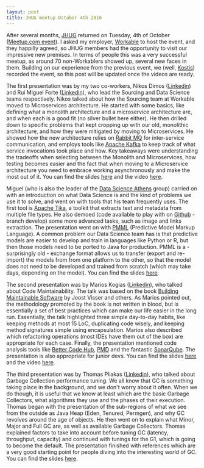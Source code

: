 ```yaml
---
layout: post
title: JHUG meetup October 4th 2016
---
```


After several months, [JHUG](http://www.jhug.gr/) returned on Tuesday, 4th of October ([Meetup.com event](http://www.meetup.com/Java-Hellenic-User-Group/events/234290199/?)). I asked my employer, [Workable](http://www.workable.com) to host the event, and they happilly agreed, so JHUG members had the opportunity to visit our impressive new premises. In terms of people this was a very successful meetup, as around 70 non-Workablers showed up, several new faces in them. Building on our experience from the previous event, we (well, [Kostis](http://codepipes.com/)) recorded the event, so this post will be updated once the videos are ready.

The first presentation was by my two co-workers, Nikos Dimos ([Linkedin](https://gr.linkedin.com/in/nikolaosbdimos)) and Rui Miguel Forte ([Linkedin](https://gr.linkedin.com/in/ruimiguelforte)), who lead the Sourcing and Data Science teams respectively. Nikos talked about how the Sourcing team at Workable moved to Microservices architecture. He started with some basics, like defining what a monolith architecture and a microservice architecture are, and when each is a good fit (no silver bullet here either). He then drilled down to specific problems that kept cropping up with our old, monolithic architecture, and how they were mitigated by moving to Microservices. He showed how the new architecture relies on [Rabbit MQ](https://www.rabbitmq.com/) for inter-service communication, and employs tools like [Apache Kafka](http://kafka.apache.org/) to keep track of what service invocations took place and how. Key takeaways were understanding the tradeoffs when selecting between the Monolith and Microservices, how testing becomes easier and the fact that when moving to a Microservice architecture you need to embrace working asynchronously and make the most out of it. You can find the slides [here](https://www.dropbox.com/s/j3wtylt3nijrae9/Microservices%20in%20a%20Data%20Science%20World.pdf?dl=0) and the video [here](https://vimeo.com/187563316).

Miguel (who is also the leader of the [Data Science Athens](http://www.meetup.com/Data-Science-Athens/) group) carried on with an introduction on what Data Science is and the kind of problems we use it to solve, and went on with tools that his team frequently uses. The first tool is [Apache Tika](https://tika.apache.org/), a toolkit that extracts text and metadata from multiple file types. He also demoed (code available to play with on [Github](https://github.com/ruimiguelforte/tika-tutorial/commits/develop) - branch develop) some more advanced tasks, such as image and links extraction. The presentation went on with [PMML](https://en.wikipedia.org/wiki/Predictive_Model_Markup_Language) (Predictive Model Markup Language). A common problem our Data Science team has is that predictive models are easier to develop and train in languages like Python or R, but then those models need to be ported to Java for production. PMML is a - surprisingly old - exchange format allows us to transfer (export and re-import) the models from from one platform to the other, so that the model does not need to be developed and trained from scratch (which may take days, depending on the model). You can find the slides [here](https://www.dropbox.com/s/ttiewp4fwdcnloa/FORTE%20JHUG%20Presentation%202016.pdf?dl=0).

The second presentation was by Marios Kogias ([Linkedin](https://www.linkedin.com/in/marioskogias)), who talked about Code Maintainability. The talk was based on the book [Building Maintainable Software](http://shop.oreilly.com/product/0636920049159.do) by Joost Visser and others. As Marios pointed out, the methodology promoted by the book is not written in blood, but is essentially a set of best practices which can make our life easier in the long run. Essentially, the talk highlighted three simple day-to-day habits, like keeping methods at most 15 LoC, duplicating code wisely, and keeping method signatures simple using encapsulation. Marios also described which refactoring operations (most IDEs have them out of the box) are appropriate for each case. Finally, the presentation mentioned code analysis tools like [Better Code Hub](https://bettercodehub.com/), [PMD](https://pmd.github.io/) and the fantastic [SonarQube](http://www.sonarqube.org/). The presentation is also appropriate for junior devs. You can find the slides [here](https://www.dropbox.com/s/hzbgyq0d5sr24kw/Maintainability.Presentation.v1.3.pdf?dl=0) and the video [here](https://vimeo.com/186186187).

The third presentation was by Thomas Pliakas ([Linkedin](https://gr.linkedin.com/in/thomas-pliakas-24aa88123)), who talked about Garbage Collection performance tuning. We all know that GC is something taking place in the background, and we don't worry about it often. When we do though, it is useful that we know at least which are the basic Garbage Collectors, what algorithms they use and the phases of their execution. Thomas began with the presentation of the sub-regions of what we see from the outside as Java Heap (Eden, Tenured, Permgen), and why GC revolves around the age of objects. He then went on to explain what Minor, Major and Full GC are, as well as available Garbage Collectors. Thomas explained factors to take into account before tuning GC (latency, throughput, capacity) and continued with tunings for the G1, which is going to become the default. The presentation finished with references which are a very good starting point for people diving into the interesting world of GC. You can find the slides [here](https://www.dropbox.com/s/hkrfde0frlxaq1r/GC%20Performance%20Tuning.pdf?dl=0).
